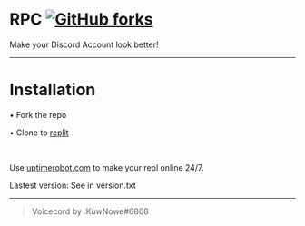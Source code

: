 # RPC [![GitHub forks](https://img.shields.io/github/forks/Vkairus/Rpc)](https://github.com/Vkairus/RPC/network)
Make your Discord Account look better!

----

# Installation

• Fork the repo

• Clone to [replit](https://replit.com)

</br>

Use [uptimerobot.com](https://uptimerobot.com) to make your repl online 24/7.

Lastest version: See in version.txt
</br>

----

>Voicecord by .KuwNowe#6868
